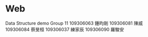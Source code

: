 # Web
Data Structure demo
Group 11
109306063 鍾昀剛
109306081   陳威
109306084 蔡旻桓
109306037 練家辰
109306090 羅駿安

